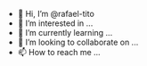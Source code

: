- 👋 Hi, I’m @rafael-tito
- 👀 I’m interested in ...
- 🌱 I’m currently learning ...
- 💞️ I’m looking to collaborate on ...
- 📫 How to reach me ...

<!---
rafael-tito/rafael-tito is a ✨ special ✨ repository because its `README.md` (this file) appears on your GitHub profile.
You can click the Preview link to take a look at your changes.
--->
